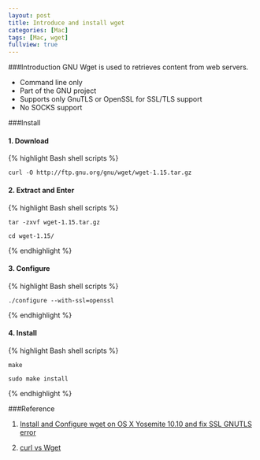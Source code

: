 ```yaml
---
layout: post
title: Introduce and install wget
categories: [Mac]
tags: [Mac, wget]
fullview: true
---
```

###Introduction
GNU Wget is used to retrieves content from web servers.

* Command line only
* Part of the GNU project
* Supports only GnuTLS or OpenSSL for SSL/TLS support
* No SOCKS support

###Install

#### 1. Download
{% highlight Bash shell scripts %}

	curl -O http://ftp.gnu.org/gnu/wget/wget-1.15.tar.gz
	
#### 2. Extract and Enter
{% highlight Bash shell scripts %}

	tar -zxvf wget-1.15.tar.gz
	
	cd wget-1.15/
{% endhighlight %}		
	
#### 3. Configure
{% highlight Bash shell scripts %}

	./configure --with-ssl=openssl
{% endhighlight %}		
#### 4. Install
{% highlight Bash shell scripts %}

	make

	sudo make install		
{% endhighlight %}	

###Reference
1. [Install and Configure wget on OS X Yosemite 10.10 and fix SSL GNUTLS error](http://coolestguidesontheplanet.com/install-and-configure-wget-on-os-x/)

2. [curl vs Wget](http://daniel.haxx.se/docs/curl-vs-wget.html)